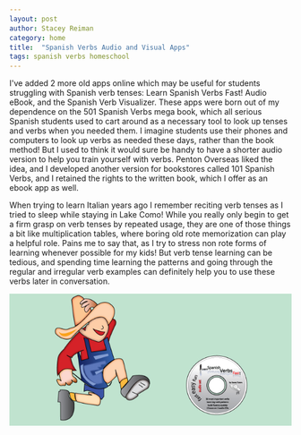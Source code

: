 ```yaml
---
layout: post
author: Stacey Reiman
category: home
title:  "Spanish Verbs Audio and Visual Apps"
tags: spanish verbs homeschool
---
```


I've added 2 more old apps online which may be useful for students struggling with Spanish verb tenses: Learn Spanish Verbs Fast! Audio eBook, and the Spanish Verb Visualizer. These apps were born out of my dependence on the 501 Spanish Verbs mega book, which all serious Spanish students used to cart around as a necessary tool to look up tenses and verbs when you needed them. I imagine students use their phones and computers to look up verbs as needed these days, rather than the book method! But I used to think it would sure be handy to have a shorter audio version to help you train yourself with verbs. Penton Overseas liked the idea, and I developed another version for bookstores called 101 Spanish Verbs, and I retained the rights to the written book, which I offer as an ebook app as well.

When trying to learn Italian years ago I remember reciting verb tenses as I tried to sleep while staying in Lake Como! While you really only begin to get a firm grasp on verb tenses by repeated usage, they are one of those things a bit like multiplication tables, where boring old rote memorization can play a helpful role. Pains me to say that, as I try to stress non rote forms of learning whenever possible for my kids! But verb tense learning can be tedious, and spending time learning the patterns and going through the regular and irregular verb examples can definitely help you to use these verbs later in conversation.

 
![](/img/embed/spanishverbsfast.jpg)
